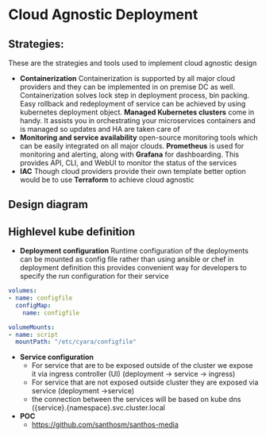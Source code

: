 # Cloud Agnostic Deployment

## Strategies:
These are the strategies and tools used to implement cloud agnostic design
 -  **Containerization**
Containerization is supported by all major cloud providers and they can be implemented in on premise DC as well. Containerization solves lock step in deployment process, bin packing. Easy rollback and redeployment of service can be achieved by using kubernetes deployment object. **Managed Kubernetes clusters** come in handy. It assists you in orchestrating your microservices containers and is managed so updates and HA are taken care of
-  **Monitoring and service availability**
open-source monitoring tools which can be easily integrated on all major clouds. **Prometheus** is used for monitoring and alerting, along with **Grafana** for dashboarding. This provides API, CLI, and WebUI to monitor the status of the services
 - **IAC**
 Though cloud providers provide their own template better option would be to use **Terraform** to achieve cloud agnostic 
## Design diagram


## Highlevel kube definition 
- **Deployment configuration**
		Runtime configuration of the deployments can be mounted as config file rather than using ansible or chef  in deployment definition this provides convenient way for developers to specify the run configuration for their service
``` yaml
volumes:
- name: configfile
  configMap:
    name: configfile
```
``` yaml
volumeMounts:
- name: script
  mountPath: "/etc/cyara/configfile"
```

- **Service configuration**
	- For service that are to be exposed outside of the cluster we expose it via ingress controller (UI) (deployment -> service -> ingress)
	- For service that are not exposed outside cluster they are exposed via service  (deployment ->service)
	- the connection between the services will be based on kube dns ({service}.{namespace}.svc.cluster.local
- **POC**
	- https://github.com/santhosm/santhos-media 
	
	
 
 
 
